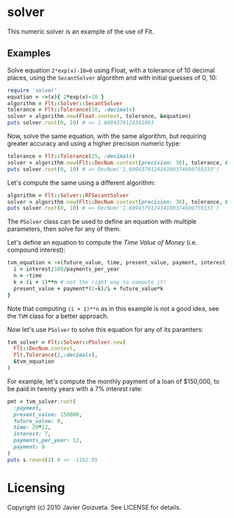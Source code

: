 # solver

This numeric solver is an example of the use of Flt.

## Examples

Solve equation `2*exp(x)-10=0` using Float, with a tolerance of 10 decimal places,
using the `SecantSolver` algorithm and with initial guesses of 0, 10:

```ruby
require 'solver'
equation = ->(x){ 2*exp(x)-10 }
algorithm = Flt::Solver::SecantSolver
tolerance = Flt::Tolerance(10, :decimals)
solver = algorithm.new(Float.context, tolerance, &equation)
puts solver.root(0, 10) # => 1.6094379124341003
```

Now, solve the same equation, with the same algorithm, but requiring greater
accuracy and using a higher precision numeric type:

```ruby
tolerance = Flt::Tolerance(25, :decimals)
solver = algorithm.new(Flt::DecNum.context(precision: 30), tolerance, &equation)
puts solver.root(0, 10) # => DecNum('1.609437912434100374600759333')
```

Let's compute the same using a different algorithm:

```ruby
algorithm = Flt::Solver::RFSecantSolver
solver = algorithm.new(Flt::DecNum.context(precision: 30), tolerance, &equation)
puts solver.root(0, 10) # => DecNum('1.609437912434100374600759333')
```

The `PSolver` class can be used to define an equation with multiple parameters, then
solve for any of them.

Let's define an equation to compute the *Time Value of Money* (i.e. compound interest):

```ruby
tvm_equation = ->(future_value, time, present_value, payment, interest, payments_per_year) {
  i = interest/100/payments_per_year
  n = -time
  k = (i + 1)**n # not the right way to compute it!
  present_value + payment*(1-k)/i + future_value*k
}
```

Note that computing `(i + 1)**n` as in this example is not a good idea, see the `TVM`
class for a better approach.

Now let's use `PSolver` to solve this equation for any of its paramters:

```ruby
tvm_solver = Flt::Solver::PSolver.new(
  Flt::DecNum.context,
  Flt.Tolerance(2,:decimals),
  &tvm_equation
)
```

For example, let's compute the monthly payment of a loan of $150,000, to be paid in twenty years
with a 7% interest rate:

```ruby
pmt = tvm_solver.root(
  :payment,
  present_value: 150000,
  future_value: 0,
  time: 20*12,
  interest: 7,
  payments_per_year: 12,
  payment: 0
)
puts s.round(2) # => -1162.95
```

# Licensing

Copyright (c) 2010 Javier Goizueta. See LICENSE for details.
